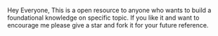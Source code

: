 Hey Everyone, This is a open resource to anyone who wants to build a foundational knowledge on specific topic. If you like it and want to encourage me please give a star and fork it for your future reference.
